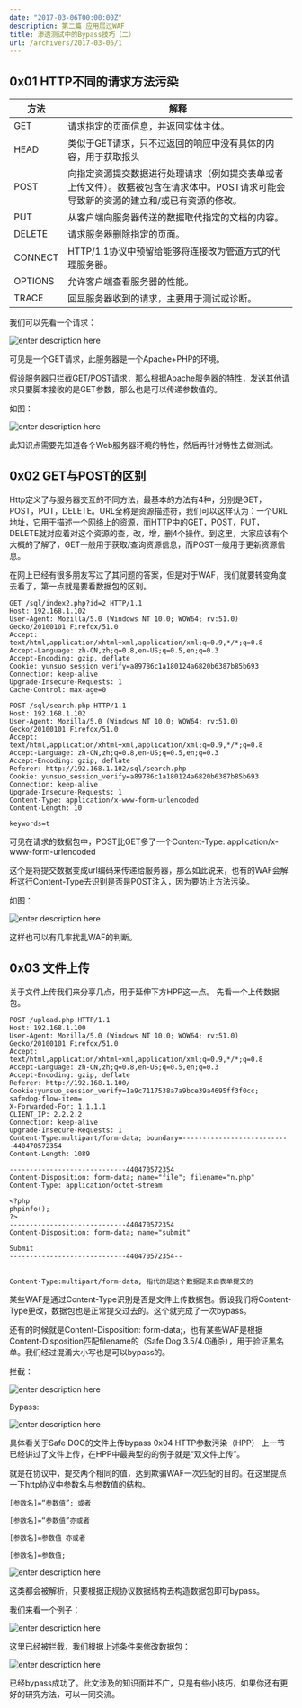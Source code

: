 ```yaml
---
date: "2017-03-06T00:00:00Z"
description: 第二篇 应用层过WAF
title: 渗透测试中的Bypass技巧（二）
url: /archivers/2017-03-06/1
---
```




## 0x01 HTTP不同的请求方法污染

|方法|解释|
|----| --- |
|GET |请求指定的页面信息，并返回实体主体。|
|HEAD |类似于GET请求，只不过返回的响应中没有具体的内容，用于获取报头|
|POST|向指定资源提交数据进行处理请求（例如提交表单或者上传文件）。数据被包含在请求体中。POST请求可能会导致新的资源的建立和/或已有资源的修改。|
|PUT |从客户端向服务器传送的数据取代指定的文档的内容。|
|DELETE |请求服务器删除指定的页面。|
|CONNECT |HTTP/1.1协议中预留给能够将连接改为管道方式的代理服务器。|
|OPTIONS |允许客户端查看服务器的性能。|
|TRACE |回显服务器收到的请求，主要用于测试或诊断。|

我们可以先看一个请求：

![enter description here](../../../static/images/d3ff0d6a-4f5e-11ec-add5-00d861bf4abb.jpg)

可见是一个GET请求，此服务器是一个Apache+PHP的环境。

假设服务器只拦截GET/POST请求，那么根据Apache服务器的特性，发送其他请求只要脚本接收的是GET参数，那么也是可以传递参数值的。

如图：

![enter description here](../../../static/images/d447e0a8-4f5e-11ec-bcb0-00d861bf4abb.jpg)

此知识点需要先知道各个Web服务器环境的特性，然后再针对特性去做测试。

## 0x02 GET与POST的区别

Http定义了与服务器交互的不同方法，最基本的方法有4种，分别是GET，POST，PUT，DELETE。URL全称是资源描述符，我们可以这样认为：一个URL地址，它用于描述一个网络上的资源，而HTTP中的GET，POST，PUT，DELETE就对应着对这个资源的查，改，增，删4个操作。到这里，大家应该有个大概的了解了，GET一般用于获取/查询资源信息，而POST一般用于更新资源信息。


在网上已经有很多朋友写过了其问题的答案，但是对于WAF，我们就要转变角度去看了，第一点就是要看数据包的区别。

```http
GET /sql/index2.php?id=2 HTTP/1.1
Host: 192.168.1.102
User-Agent: Mozilla/5.0 (Windows NT 10.0; WOW64; rv:51.0) Gecko/20100101 Firefox/51.0
Accept: text/html,application/xhtml+xml,application/xml;q=0.9,*/*;q=0.8
Accept-Language: zh-CN,zh;q=0.8,en-US;q=0.5,en;q=0.3
Accept-Encoding: gzip, deflate
Cookie: yunsuo_session_verify=a89786c1a180124a6820b6387b85b693
Connection: keep-alive
Upgrade-Insecure-Requests: 1
Cache-Control: max-age=0

```

```http
POST /sql/search.php HTTP/1.1
Host: 192.168.1.102
User-Agent: Mozilla/5.0 (Windows NT 10.0; WOW64; rv:51.0) Gecko/20100101 Firefox/51.0
Accept: text/html,application/xhtml+xml,application/xml;q=0.9,*/*;q=0.8
Accept-Language: zh-CN,zh;q=0.8,en-US;q=0.5,en;q=0.3
Accept-Encoding: gzip, deflate
Referer: http://192.168.1.102/sql/search.php
Cookie: yunsuo_session_verify=a89786c1a180124a6820b6387b85b693
Connection: keep-alive
Upgrade-Insecure-Requests: 1
Content-Type: application/x-www-form-urlencoded
Content-Length: 10

keywords=t
```

可见在请求的数据包中，POST比GET多了一个Content-Type: application/x-www-form-urlencoded

这个是将提交数据变成url编码来传递给服务器，那么如此说来，也有的WAF会解析这行Content-Type去识别是否是POST注入，因为要防止方法污染。

如图：

![enter description here](../../../static/images/d4922e42-4f5e-11ec-98fd-00d861bf4abb.jpg)

这样也可以有几率扰乱WAF的判断。

## 0x03 文件上传

关于文件上传我们来分享几点，用于延伸下方HPP这一点。
先看一个上传数据包。

```http
POST /upload.php HTTP/1.1
Host: 192.168.1.100
User-Agent: Mozilla/5.0 (Windows NT 10.0; WOW64; rv:51.0) Gecko/20100101 Firefox/51.0
Accept: text/html,application/xhtml+xml,application/xml;q=0.9,*/*;q=0.8
Accept-Language: zh-CN,zh;q=0.8,en-US;q=0.5,en;q=0.3
Accept-Encoding: gzip, deflate
Referer: http://192.168.1.100/
Cookie:yunsuo_session_verify=1a9c7117538a7a9bce39a4695ff3f0cc; safedog-flow-item=
X-Forwarded-For: 1.1.1.1
CLIENT_IP: 2.2.2.2
Connection: keep-alive
Upgrade-Insecure-Requests: 1
Content-Type:multipart/form-data; boundary=---------------------------440470572354
Content-Length: 1089

-----------------------------440470572354
Content-Disposition: form-data; name="file"; filename="n.php"
Content-Type: application/octet-stream

<?php
phpinfo();
?>
-----------------------------440470572354
Content-Disposition: form-data; name="submit"

Submit
-----------------------------440470572354--


Content-Type:multipart/form-data; 指代的是这个数据是来自表单提交的

```

某些WAF是通过Content-Type识别是否是文件上传数据包。假设我们将Content-Type更改，数据包也是正常提交过去的。这个就完成了一次bypass。

还有的时候就是Content-Disposition: form-data;，也有某些WAF是根据Content-Disposition匹配filename的（Safe Dog 3.5/4.0通杀），用于验证黑名单。我们经过混淆大小写也是可以bypass的。

拦截：

![enter description here](../../../static/images/d4e9901a-4f5e-11ec-be33-00d861bf4abb.jpg)

Bypass:

![enter description here](../../../static/images/d52c3e88-4f5e-11ec-ad39-00d861bf4abb.jpg)

具体看关于Safe DOG的文件上传bypass
0x04 HTTP参数污染（HPP）
上一节已经讲过了文件上传，在HPP中最典型的的例子就是“双文件上传”。

就是在协议中，提交两个相同的值，达到欺骗WAF一次匹配的目的。在这里提点一下http协议中参数名与参数值的结构。

```
[参数名]=“参数值”; 或者 

[参数名]=“参数值”亦或者

[参数名]=参数值 亦或者

[参数名]=参数值;
```

![enter description here](../../../static/images/d5725a1c-4f5e-11ec-8134-00d861bf4abb.jpg)

这类都会被解析，只要根据正规协议数据结构去构造数据包即可bypass。

我们来看一个例子：

![enter description here](../../../static/images/d5b26f30-4f5e-11ec-8d77-00d861bf4abb.jpg)

这里已经被拦截，我们根据上述条件来修改数据包：

![enter description here](../../../static/images/d5f96c1e-4f5e-11ec-8981-00d861bf4abb.jpg)

已经bypass成功了。此文涉及的知识面并不广，只是有些小技巧，如果你还有更好的研究方法，可以一同交流。

